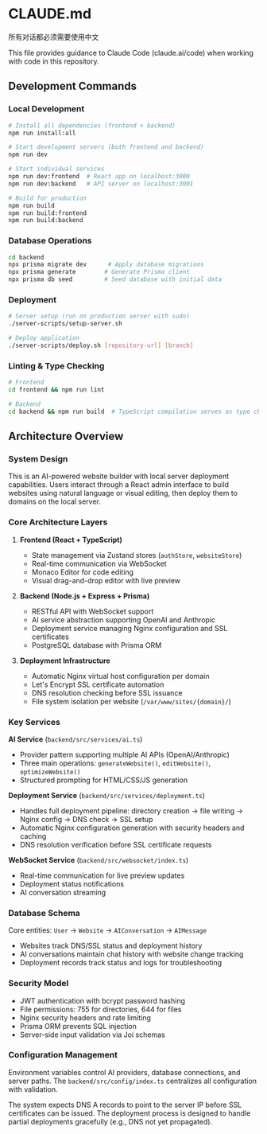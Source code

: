 # CLAUDE.md
所有对话都必须需要使用中文

This file provides guidance to Claude Code (claude.ai/code) when working with code in this repository.

## Development Commands

### Local Development
```bash
# Install all dependencies (frontend + backend)
npm run install:all

# Start development servers (both frontend and backend)
npm run dev

# Start individual services
npm run dev:frontend  # React app on localhost:3000
npm run dev:backend   # API server on localhost:3001

# Build for production
npm run build
npm run build:frontend
npm run build:backend
```

### Database Operations
```bash
cd backend
npx prisma migrate dev      # Apply database migrations
npx prisma generate        # Generate Prisma client
npx prisma db seed         # Seed database with initial data
```

### Deployment
```bash
# Server setup (run on production server with sudo)
./server-scripts/setup-server.sh

# Deploy application
./server-scripts/deploy.sh [repository-url] [branch]
```

### Linting & Type Checking
```bash
# Frontend
cd frontend && npm run lint

# Backend  
cd backend && npm run build  # TypeScript compilation serves as type check
```

## Architecture Overview

### System Design
This is an AI-powered website builder with local server deployment capabilities. Users interact through a React admin interface to build websites using natural language or visual editing, then deploy them to domains on the local server.

### Core Architecture Layers

1. **Frontend (React + TypeScript)**
   - State management via Zustand stores (`authStore`, `websiteStore`)
   - Real-time communication via WebSocket
   - Monaco Editor for code editing
   - Visual drag-and-drop editor with live preview

2. **Backend (Node.js + Express + Prisma)**
   - RESTful API with WebSocket support
   - AI service abstraction supporting OpenAI and Anthropic
   - Deployment service managing Nginx configuration and SSL certificates
   - PostgreSQL database with Prisma ORM

3. **Deployment Infrastructure**
   - Automatic Nginx virtual host configuration per domain
   - Let's Encrypt SSL certificate automation
   - DNS resolution checking before SSL issuance
   - File system isolation per website (`/var/www/sites/{domain}/`)

### Key Services

**AI Service** (`backend/src/services/ai.ts`)
- Provider pattern supporting multiple AI APIs (OpenAI/Anthropic)
- Three main operations: `generateWebsite()`, `editWebsite()`, `optimizeWebsite()`
- Structured prompting for HTML/CSS/JS generation

**Deployment Service** (`backend/src/services/deployment.ts`) 
- Handles full deployment pipeline: directory creation → file writing → Nginx config → DNS check → SSL setup
- Automatic Nginx configuration generation with security headers and caching
- DNS resolution verification before SSL certificate requests

**WebSocket Service** (`backend/src/websocket/index.ts`)
- Real-time communication for live preview updates
- Deployment status notifications
- AI conversation streaming

### Database Schema
Core entities: `User` → `Website` → `AIConversation` → `AIMessage`
- Websites track DNS/SSL status and deployment history
- AI conversations maintain chat history with website change tracking
- Deployment records track status and logs for troubleshooting

### Security Model
- JWT authentication with bcrypt password hashing
- File permissions: 755 for directories, 644 for files
- Nginx security headers and rate limiting
- Prisma ORM prevents SQL injection
- Server-side input validation via Joi schemas

### Configuration Management
Environment variables control AI providers, database connections, and server paths. The `backend/src/config/index.ts` centralizes all configuration with validation.

The system expects DNS A records to point to the server IP before SSL certificates can be issued. The deployment process is designed to handle partial deployments gracefully (e.g., DNS not yet propagated).